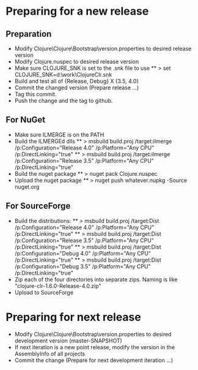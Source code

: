 <!-- -*- mode: markdown ; mode: visual-line ; coding: utf-8 -*- -->

# Preparing for a new release

## Preparation

* Modify Clojure\Clojure\Bootstrap\version.properties to desired release version
* Modify Clojure.nuspec to desired release version
* Make sure CLOJURE_SNK is set to the .snk file to use
** > set CLOJURE_SNK=d:\work\ClojureClr.snk
* Build and test all of {Release, Debug} X {3.5, 4.0}
* Commit the changed version  (Prepare release ...)
* Tag this commit.
* Push the change and the tag to github.

## For NuGet

* Make sure ILMERGE is on the PATH
* Build the ILMERGEd dlls
** > msbuild build.proj /target:ilmerge /p:Configuration="Release 4.0" /p:Platform="Any CPU" /p:DirectLinking="true"
** > msbuild build.proj /target:ilmerge /p:Configuration="Release 3.5" /p:Platform="Any CPU" /p:DirectLinking="true"
* Build the nuget package
** > nuget pack Clojure.nuspec
* Upload the nuget package
** > nuget push whatever.nupkg -Source nuget.org

## For SourceForge

* Build the distributions:
** > msbuild build.proj /target:Dist /p:Configuration="Release 4.0" /p:Platform="Any CPU" /p:DirectLinking="true"
** > msbuild build.proj /target:Dist /p:Configuration="Release 3.5" /p:Platform="Any CPU" /p:DirectLinking="true"
** > msbuild build.proj /target:Dist /p:Configuration="Debug 4.0" /p:Platform="Any CPU" /p:DirectLinking="true"
** > msbuild build.proj /target:Dist /p:Configuration="Debug 3.5" /p:Platform="Any CPU" /p:DirectLinking="true"
* Zip each of the four directories into separate zips. Naming is like "clojure-clr-1.6.0-Release-4.0.zip"
* Upload to SourceForge

# Preparing for next release

* Modify Clojure\Clojure\Bootstrap\version.properties to desired development version  (master-SNAPSHOT)
* If next iteration is a new point release, modify the version in the AssemblyInfo of all projects
* Commit the change (Prepare for next development iteration ...)